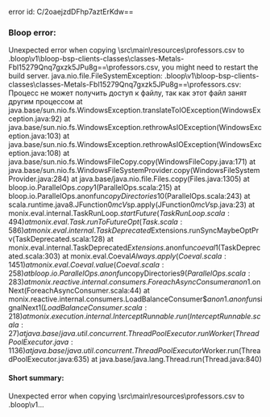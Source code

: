 error id: C/2oaejzdDFhp7aztErKdw==
### Bloop error:

Unexpected error when copying <WORKSPACE>\src\main\resources\professors.csv to <WORKSPACE>\.bloop\v1\bloop-bsp-clients-classes\classes-Metals-Fbl15279Qnq7gxzk5JPu8g==\professors.csv, you might need to restart the build server.
java.nio.file.FileSystemException: <WORKSPACE>\.bloop\v1\bloop-bsp-clients-classes\classes-Metals-Fbl15279Qnq7gxzk5JPu8g==\professors.csv: Процесс не может получить доступ к файлу, так как этот файл занят другим процессом
	at java.base/sun.nio.fs.WindowsException.translateToIOException(WindowsException.java:92)
	at java.base/sun.nio.fs.WindowsException.rethrowAsIOException(WindowsException.java:103)
	at java.base/sun.nio.fs.WindowsException.rethrowAsIOException(WindowsException.java:108)
	at java.base/sun.nio.fs.WindowsFileCopy.copy(WindowsFileCopy.java:171)
	at java.base/sun.nio.fs.WindowsFileSystemProvider.copy(WindowsFileSystemProvider.java:284)
	at java.base/java.nio.file.Files.copy(Files.java:1305)
	at bloop.io.ParallelOps$.copy$1(ParallelOps.scala:215)
	at bloop.io.ParallelOps$.$anonfun$copyDirectories$10(ParallelOps.scala:243)
	at scala.runtime.java8.JFunction0$mcV$sp.apply(JFunction0$mcV$sp.java:23)
	at monix.eval.internal.TaskRunLoop$.startFuture(TaskRunLoop.scala:494)
	at monix.eval.Task.runToFutureOpt(Task.scala:586)
	at monix.eval.internal.TaskDeprecated$Extensions.runSyncMaybeOptPrv(TaskDeprecated.scala:128)
	at monix.eval.internal.TaskDeprecated$Extensions.$anonfun$coeval$1(TaskDeprecated.scala:303)
	at monix.eval.Coeval$Always.apply(Coeval.scala:1451)
	at monix.eval.Coeval.value(Coeval.scala:258)
	at bloop.io.ParallelOps$.$anonfun$copyDirectories$9(ParallelOps.scala:283)
	at monix.reactive.internal.consumers.ForeachAsyncConsumer$$anon$1.onNext(ForeachAsyncConsumer.scala:44)
	at monix.reactive.internal.consumers.LoadBalanceConsumer$$anon$1.$anonfun$signalNext$1(LoadBalanceConsumer.scala:218)
	at monix.execution.internal.InterceptRunnable.run(InterceptRunnable.scala:27)
	at java.base/java.util.concurrent.ThreadPoolExecutor.runWorker(ThreadPoolExecutor.java:1136)
	at java.base/java.util.concurrent.ThreadPoolExecutor$Worker.run(ThreadPoolExecutor.java:635)
	at java.base/java.lang.Thread.run(Thread.java:840)
#### Short summary: 

Unexpected error when copying <WORKSPACE>\src\main\resources\professors.csv to <WORKSPACE>\.bloop\v1...